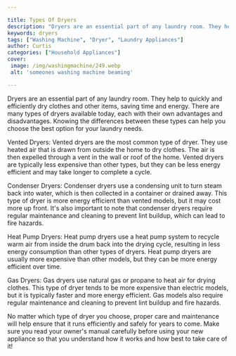 ```yaml
---

title: Types Of Dryers
description: "Dryers are an essential part of any laundry room. They help to quickly and efficiently dry clothes and other items, saving time an...continue on"
keywords: dryers
tags: ["Washing Machine", "Dryer", "Laundry Appliances"]
author: Curtis
categories: ["Household Appliances"]
cover: 
 image: /img/washingmachine/249.webp
 alt: 'someones washing machine beaming'

---
```


Dryers are an essential part of any laundry room. They help to quickly and efficiently dry clothes and other items, saving time and energy. There are many types of dryers available today, each with their own advantages and disadvantages. Knowing the differences between these types can help you choose the best option for your laundry needs. 

Vented Dryers: Vented dryers are the most common type of dryer. They use heated air that is drawn from outside the home to dry clothes. The air is then expelled through a vent in the wall or roof of the home. Vented dryers are typically less expensive than other types, but they can be less energy efficient and may take longer to complete a cycle. 

Condenser Dryers: Condenser dryers use a condensing unit to turn steam back into water, which is then collected in a container or drained away. This type of dryer is more energy efficient than vented models, but it may cost more up front. It's also important to note that condenser dryers require regular maintenance and cleaning to prevent lint buildup, which can lead to fire hazards. 

Heat Pump Dryers: Heat pump dryers use a heat pump system to recycle warm air from inside the drum back into the drying cycle, resulting in less energy consumption than other types of dryers. Heat pump dryers are usually more expensive than other models, but they can be more energy efficient over time. 

Gas Dryers: Gas dryers use natural gas or propane to heat air for drying clothes. This type of dryer tends to be more expensive than electric models, but it is typically faster and more energy efficient. Gas models also require regular maintenance and cleaning to prevent lint buildup and fire hazards. 

No matter which type of dryer you choose, proper care and maintenance will help ensure that it runs efficiently and safely for years to come. Make sure you read your owner's manual carefully before using your new appliance so that you understand how it works and how best to take care of it!
